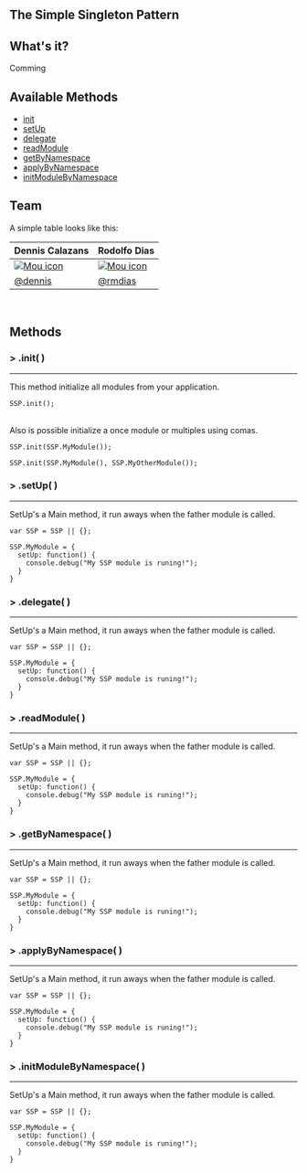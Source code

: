 The Simple Singleton Pattern
---


## What's it?


Comming 


## Available Methods

  * [init](#-init-)
  * [setUp](#-setUp-)
  * [delegate](#-delegate-)
  * [readModule](#-readModule-)
  * [getByNamespace](#-getByNamespace-)
  * [applyByNamespace](#-applyByNamespace-)
  * [initModuleByNamespace](#-initModuleByNamespace-)
  

## Team

A simple table looks like this:

Dennis Calazans | Rodolfo Dias 
------------  | ------------- |
<a href="#">![Mou icon](http://mouapp.com/Mou_128.png)</a> | <a href="#">![Mou icon](http://mouapp.com/Mou_128.png)</a>|
[@dennis]()   | [@rmdias]()|


<br>

## Methods
  
### > .init( )
----

This method initialize all modules from your application. 

    SSP.init();
    
<br>
Also is possible initialize a once module or multiples using comas.

    SSP.init(SSP.MyModule());
    
    SSP.init(SSP.MyModule(), SSP.MyOtherModule());
    

### > .setUp( )
----

SetUp's a Main method, it run aways when the father module is called.

    var SSP = SSP || {};
    
    SSP.MyModule = {
      setUp: function() {
        console.debug("My SSP module is runing!");
      }
    }

### > .delegate( )
----

SetUp's a Main method, it run aways when the father module is called.

    var SSP = SSP || {};
    
    SSP.MyModule = {
      setUp: function() {
        console.debug("My SSP module is runing!");
      }
    }

### > .readModule( )
----

SetUp's a Main method, it run aways when the father module is called.

    var SSP = SSP || {};
    
    SSP.MyModule = {
      setUp: function() {
        console.debug("My SSP module is runing!");
      }
    }

### > .getByNamespace( )
----

SetUp's a Main method, it run aways when the father module is called.

    var SSP = SSP || {};
    
    SSP.MyModule = {
      setUp: function() {
        console.debug("My SSP module is runing!");
      }
    }


### > .applyByNamespace( )
----

SetUp's a Main method, it run aways when the father module is called.

    var SSP = SSP || {};
    
    SSP.MyModule = {
      setUp: function() {
        console.debug("My SSP module is runing!");
      }
    }
  
### > .initModuleByNamespace( )
----

SetUp's a Main method, it run aways when the father module is called.

    var SSP = SSP || {};
    
    SSP.MyModule = {
      setUp: function() {
        console.debug("My SSP module is runing!");
      }
    }
 
